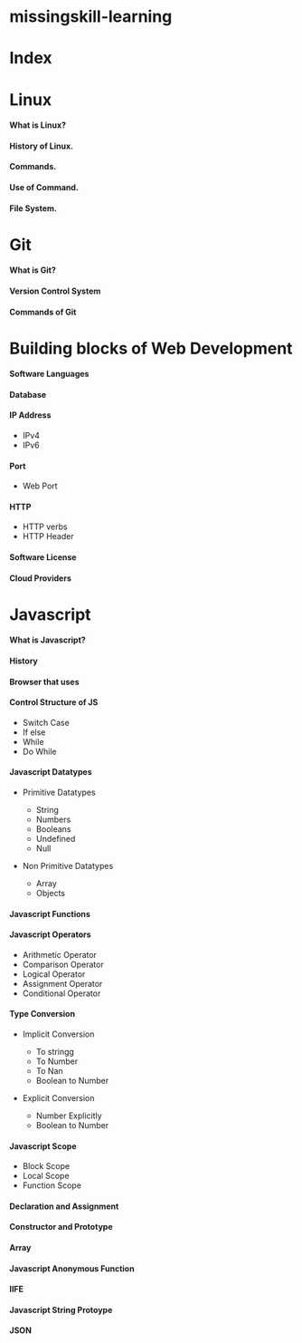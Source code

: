 # missingskill-learning

# Index

# Linux

#### What is Linux?

#### History of Linux.

#### Commands.

#### Use of Command.

#### File System.

# Git

#### What is Git?

#### Version Control System

#### Commands of Git

# Building blocks of Web Development

#### Software Languages

#### Database

#### IP Address
 
 * IPv4
 * IPv6
 
#### Port
 
 * Web Port
 
#### HTTP 

 * HTTP verbs
 * HTTP Header

#### Software License

#### Cloud Providers

# Javascript

#### What is Javascript?

#### History

#### Browser that uses

#### Control Structure of JS

 * Switch Case
 * If else
 * While
 * Do While

#### Javascript Datatypes

 * Primitive Datatypes
   
   * String
   * Numbers
   * Booleans
   * Undefined
   * Null
 
 * Non Primitive Datatypes
 
   * Array
   * Objects
  
 #### Javascript Functions
 
 #### Javascript Operators
    
   * Arithmetic Operator
   * Comparison Operator
   * Logical Operator
   * Assignment Operator
   * Conditional Operator
  
 #### Type Conversion
 
   * Implicit Conversion
    
     * To stringg
     * To Number
     * To Nan
     * Boolean to Number

   * Explicit Conversion

     * Number Explicitly
     * Boolean to Number
  
 #### Javascript Scope
 
   * Block Scope
   * Local Scope
   * Function Scope
   
 #### Declaration and Assignment
 
 #### Constructor and Prototype
 
 #### Array
 
 #### Javascript Anonymous Function
 
 #### IIFE
 
 #### Javascript String Protoype
 
 #### JSON
 
    

      


